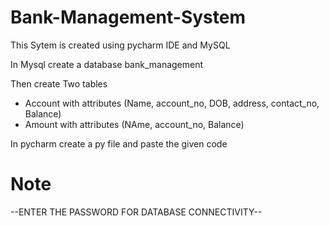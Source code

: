 # Bank-Management-System

This Sytem is created using pycharm IDE and MySQL 

In Mysql create a database bank_management

Then create Two tables
- Account with attributes (Name, account_no, DOB, address, contact_no, Balance) 
- Amount with attributes (NAme, account_no, Balance)

In pycharm create a py file and paste the given code 

# Note 
--ENTER THE PASSWORD FOR DATABASE CONNECTIVITY-- 
